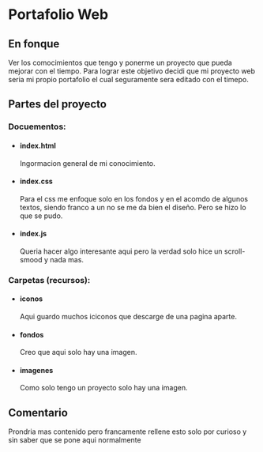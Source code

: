 <h1>Portafolio Web</h1>
<h2>En fonque</h2>
<p>
  Ver los comocimientos que tengo y ponerme un proyecto que pueda mejorar con el tiempo. Para lograr este objetivo decidi que mi proyecto web seria mi propio portafolio el cual seguramente sera editado con el timepo.
</p>
<h2>Partes del proyecto</h2>
<h3>Docuementos:</h3>
<ul>
  <li>
    <h4>index.html</h4>
    <p>Ingormacion general de mi conocimiento.</p>
  </li>
  <li>
    <h4>index.css</h4>
    <p>Para el css me enfoque solo en los fondos y en el acomdo de algunos textos, siendo franco a un no se me da bien el diseño. Pero se hizo lo que se pudo.</p>
  </li>
  <li>
    <h4>index.js</h4>
    <p>Queria hacer algo interesante aqui pero la verdad solo hice un scroll-smood y nada mas.</p>
  </li>
</ul>
<h3>Carpetas (recursos):</h3>
<ul>
  <li>
    <h4>iconos</h4>
    <p>Aqui guardo muchos iciconos que descarge de una pagina aparte.</p>
  </li>
  <li>
    <h4>fondos</h4>
    <p>Creo que aqui solo hay una imagen.</p>
  </li>
  <li>
    <h4>imagenes</h4>
    <p>Como solo tengo un proyecto solo hay una imagen.</p>
  </li>
</ul>
<h2>Comentario</h2>
<p>Prondria mas contenido pero francamente rellene esto solo por curioso y sin saber que se pone aqui normalmente</p>
